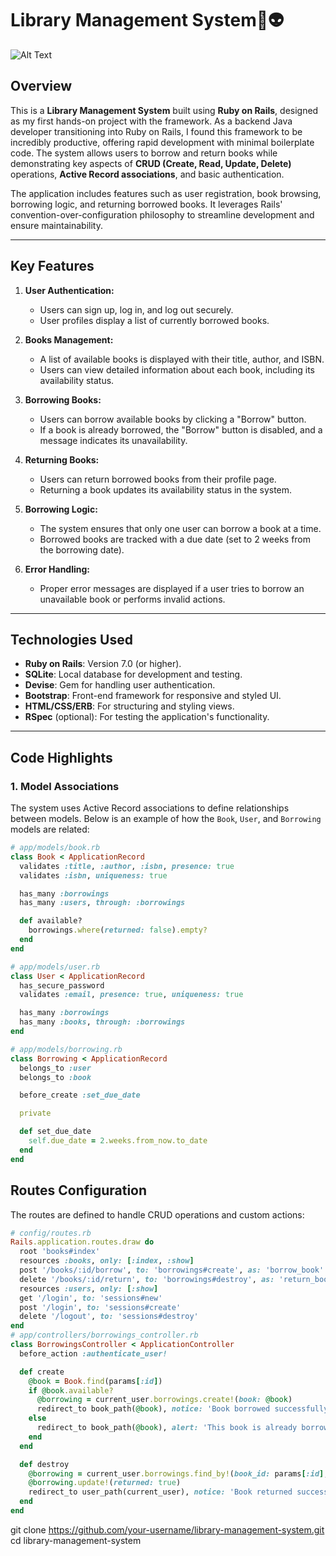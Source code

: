 # Library Management System🤖👽
![Alt Text](https://github.com/user-attachments/assets/5a07e157-307b-4117-abc1-b666b7720f4d)

## Overview
This is a **Library Management System** built using **Ruby on Rails**, designed as my first hands-on project with the framework. As a backend Java developer transitioning into Ruby on Rails, I found this framework to be incredibly productive, offering rapid development with minimal boilerplate code. The system allows users to borrow and return books while demonstrating key aspects of **CRUD (Create, Read, Update, Delete)** operations, **Active Record associations**, and basic authentication.

The application includes features such as user registration, book browsing, borrowing logic, and returning borrowed books. It leverages Rails' convention-over-configuration philosophy to streamline development and ensure maintainability.

---

## Key Features

1. **User Authentication:**
   - Users can sign up, log in, and log out securely.
   - User profiles display a list of currently borrowed books.

2. **Books Management:**
   - A list of available books is displayed with their title, author, and ISBN.
   - Users can view detailed information about each book, including its availability status.

3. **Borrowing Books:**
   - Users can borrow available books by clicking a "Borrow" button.
   - If a book is already borrowed, the "Borrow" button is disabled, and a message indicates its unavailability.

4. **Returning Books:**
   - Users can return borrowed books from their profile page.
   - Returning a book updates its availability status in the system.

5. **Borrowing Logic:**
   - The system ensures that only one user can borrow a book at a time.
   - Borrowed books are tracked with a due date (set to 2 weeks from the borrowing date).

6. **Error Handling:**
   - Proper error messages are displayed if a user tries to borrow an unavailable book or performs invalid actions.

---

## Technologies Used

- **Ruby on Rails**: Version 7.0 (or higher).
- **SQLite**: Local database for development and testing.
- **Devise**: Gem for handling user authentication.
- **Bootstrap**: Front-end framework for responsive and styled UI.
- **HTML/CSS/ERB**: For structuring and styling views.
- **RSpec** (optional): For testing the application's functionality.

---

## Code Highlights

### 1. **Model Associations**
The system uses Active Record associations to define relationships between models. Below is an example of how the `Book`, `User`, and `Borrowing` models are related:

```ruby
# app/models/book.rb
class Book < ApplicationRecord
  validates :title, :author, :isbn, presence: true
  validates :isbn, uniqueness: true

  has_many :borrowings
  has_many :users, through: :borrowings

  def available?
    borrowings.where(returned: false).empty?
  end
end

# app/models/user.rb
class User < ApplicationRecord
  has_secure_password
  validates :email, presence: true, uniqueness: true

  has_many :borrowings
  has_many :books, through: :borrowings
end

# app/models/borrowing.rb
class Borrowing < ApplicationRecord
  belongs_to :user
  belongs_to :book

  before_create :set_due_date

  private

  def set_due_date
    self.due_date = 2.weeks.from_now.to_date
  end
end
```
## Routes Configuration

The routes are defined to handle CRUD operations and custom actions:

```ruby
# config/routes.rb
Rails.application.routes.draw do
  root 'books#index'
  resources :books, only: [:index, :show]
  post '/books/:id/borrow', to: 'borrowings#create', as: 'borrow_book'
  delete '/books/:id/return', to: 'borrowings#destroy', as: 'return_book'
  resources :users, only: [:show]
  get '/login', to: 'sessions#new'
  post '/login', to: 'sessions#create'
  delete '/logout', to: 'sessions#destroy'
end
# app/controllers/borrowings_controller.rb
class BorrowingsController < ApplicationController
  before_action :authenticate_user!

  def create
    @book = Book.find(params[:id])
    if @book.available?
      @borrowing = current_user.borrowings.create!(book: @book)
      redirect_to book_path(@book), notice: 'Book borrowed successfully.'
    else
      redirect_to book_path(@book), alert: 'This book is already borrowed.'
    end
  end

  def destroy
    @borrowing = current_user.borrowings.find_by!(book_id: params[:id], returned: false)
    @borrowing.update!(returned: true)
    redirect_to user_path(current_user), notice: 'Book returned successfully.'
  end
end
```
git clone https://github.com/your-username/library-management-system.git
cd library-management-system
